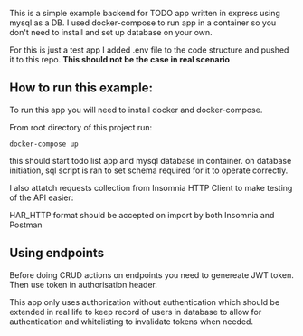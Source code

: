This is a simple example backend for TODO app written in express using mysql as a DB. I used docker-compose to run app in a container so you don't need to install and set up database on your own.

For this is just a test app I added .env file to the code structure and pushed it to this repo. <b>This should not be the case in real scenario</b>

## How to run this example:

To run this app you will need to install docker and docker-compose.

From root directory of this project run:

`docker-compose up`

this should start todo list app and mysql database in container. on database initiation, sql script is ran to set schema required for it to operate correctly.

I also attatch requests collection from Insomnia HTTP Client to make testing of the API easier:

HAR_HTTP format should be accepted on import by both Insomnia and Postman

## Using endpoints

Before doing CRUD actions on endpoints you need to genereate JWT token.
Then use token in authorisation header.

This app only uses authorization without authentication which should be extended in real life to keep record of users in database to allow for authentication and whitelisting to invalidate tokens when needed.
